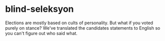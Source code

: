 # blind-seleksyon
Elections are mostly based on cults of personality. But what if you voted purely on stance?   We've translated the candidates statements to English so you can't figure out who said what.

